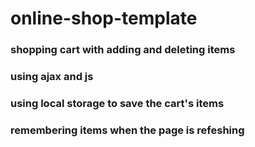 # online-shop-template
### **shopping cart with adding and deleting items**
### **using ajax and js**
### **using local storage to save the cart's items**
### **remembering items when the page is refeshing**
